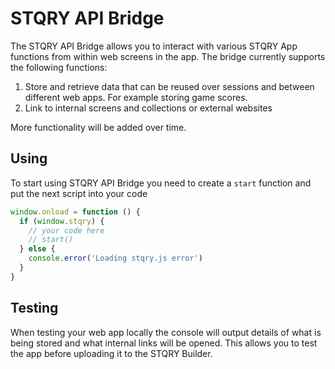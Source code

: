 # STQRY API Bridge

The STQRY API Bridge allows you to interact with various STQRY App functions from within web screens in the app. The bridge currently supports the following functions:

1. Store and retrieve data that can be reused over sessions and between different web apps. For example storing game scores.
2. Link to internal screens and collections or external websites

More functionality will be added over time.

## Using

To start using STQRY API Bridge you need to create a `start` function and put the next script into your code
```javascript
window.onload = function () {
  if (window.stqry) {
    // your code here
    // start()
  } else {
    console.error('Loading stqry.js error')
  }
}
```

## Testing

When testing your web app locally the console will output details of what is being stored and what internal links will be opened. This allows you to test the app before uploading it to the STQRY Builder.
